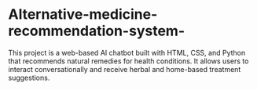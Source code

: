 # Alternative-medicine-recommendation-system-
 This project is a web-based AI chatbot built with HTML, CSS, and Python that recommends natural remedies for  health conditions. It allows users to interact conversationally and receive herbal and home-based treatment  suggestions.
